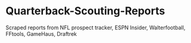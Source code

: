 # Quarterback-Scouting-Reports
Scraped reports from NFL prospect tracker, ESPN Insider, Walterfootball, FFtools, GameHaus, Draftrek
